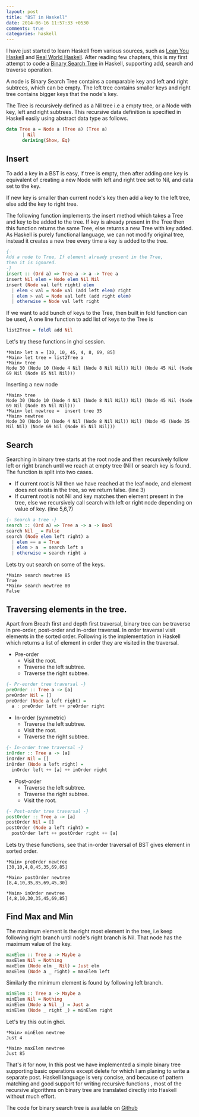 ```yaml
---
layout: post
title: "BST in Haskell"
date: 2014-06-16 11:57:33 +0530
comments: true
categories: haskell
---
```


I have just started to learn Haskell from various sources, such as
[Lean You Haskell][lyh] and [Real World Haskell][rwh]. After reading
few chapters, this is my first attempt to code a [Binary Search Tree][bst] in
Haskell, supporting add, search and traverse operation.

A node is Binary Search Tree contains a comparable key and left and
right subtrees, which can be empty. The left tree contains
smaller keys and right tree contains bigger keys that the node's key.

The Tree is recursively defined as a Nil tree i.e a empty tree, or a Node with key, left and right subtrees. This recursive
data definition is specified in Haskell easily using abstract data type as follows.

```haskell
data Tree a = Node a (Tree a) (Tree a)
      | Nil
      deriving(Show, Eq)
```

## Insert

To add a key in a BST is easy, if tree is empty, then after adding
one key is equivalent of creating a new Node with left and right tree
set to Nil, and data set to the key.

If new key is smaller than current node's key then add a key to the left
tree, else add the key to right tree.

The following function implements the insert method which takes a Tree
and key to be added to the tree. If key is already present in the Tree
then this function returns the same Tree, else returns a new Tree with
key added. As Haskell is purely functional language, we can not modify
original tree, instead it creates a new tree every time a key is added
to the tree.

```haskell
{-
Add a node to Tree, If element already present in the Tree,
then it is ignored.
-}
insert :: (Ord a) => Tree a -> a -> Tree a
insert Nil elem = Node elem Nil Nil
insert (Node val left right) elem
  | elem < val = Node val (add left elem) right
  | elem > val = Node val left (add right elem)
  | otherwise = Node val left right
```

If we want to add bunch of keys to the Tree, then built in fold
function can be used, A one line function to add list of keys to
the Tree is

```haskell
list2Tree = foldl add Nil
```

Let's try these functions in ghci session.

```	
*Main> let a = [30, 10, 45, 4, 8, 69, 85] 
*Main> let tree = list2Tree a
*Main> tree
Node 30 (Node 10 (Node 4 Nil (Node 8 Nil Nil)) Nil) (Node 45 Nil (Node 69 Nil (Node 85 Nil Nil)))
```
  
Inserting a new node
```
*Main> tree
Node 30 (Node 10 (Node 4 Nil (Node 8 Nil Nil)) Nil) (Node 45 Nil (Node 69 Nil (Node 85 Nil Nil)))
*Main> let newtree =  insert tree 35
*Main> newtree
Node 30 (Node 10 (Node 4 Nil (Node 8 Nil Nil)) Nil) (Node 45 (Node 35 Nil Nil) (Node 69 Nil (Node 85 Nil Nil)))
```

## Search

Searching in binary tree starts at the root node and then recursively
follow left or right branch until we reach at empty tree (Nil) or
search key is found. The function is split into two cases.

+ If current root is Nil then we have reached at the leaf node, and element
  does not exists in the tree, so we return false. (line 3)
+ If current root is not Nil and key matches then element present in the tree,
  else we recursively call search with left or right node depending on value of 
  key. (line 5,6,7)


```haskell
{- Search a tree -}
search :: (Ord a) => Tree a -> a -> Bool
search Nil _ = False
search (Node elem left right) a
  | elem == a = True
  | elem > a  = search left a
  | otherwise = search right a
```

Lets try out search on some of the keys.
```
*Main> search newtree 85
True
*Main> search newtree 80
False
```

## Traversing elements in the tree.

Apart from Breath first and depth first traversal, binary tree can be
traverse in pre-order, post-order and in-order traversal. In order
traversal visit elements in the sorted order. Following is the
implementation in Haskell which returns a list of element in order
they are visited in the traversal.

* Pre-order 
  - Visit the root.
  - Traverse the left subtree.
  - Traverse the right subtree.

```haskell  
{- Pr-eorder tree traversal -}
preOrder :: Tree a -> [a]
preOrder Nil = []
preOrder (Node a left right) =
  a : preOrder left ++ preOrder right
```


* In-order (symmetric)
  - Traverse the left subtree.
  - Visit the root.
  - Traverse the right subtree.

```haskell
{- In-order tree traversal -}
inOrder :: Tree a -> [a]
inOrder Nil = []
inOrder (Node a left right) =
  inOrder left ++ [a] ++ inOrder right
```

* Post-order
  - Traverse the left subtree.
  - Traverse the right subtree.
  - Visit the root.

```haskell
{- Post-order tree traversal -}
postOrder :: Tree a -> [a]
postOrder Nil = []
postOrder (Node a left right) =
  postOrder left ++ postOrder right ++ [a]
```

Lets try these functions, see that in-order traversal of BST gives
element in sorted order.
```
*Main> preOrder newtree
[30,10,4,8,45,35,69,85]

*Main> postOrder newtree
[8,4,10,35,85,69,45,30]

*Main> inOrder newtree
[4,8,10,30,35,45,69,85]
```

## Find Max and Min

The maximum element is the right most element in the tree, i.e keep following
right branch until node's right branch is Nil. That node has the maximum value
of the key.


```haskell
maxElem :: Tree a -> Maybe a
maxElem Nil = Nothing
maxElem (Node elm _ Nil) = Just elm
maxElem (Node a _ right) = maxElem left
```

Similarly the minimum element is found by following left branch.

```haskell
minElem :: Tree a -> Maybe a
minElem Nil = Nothing
minElem (Node a Nil _) = Just a
minElem (Node _ right _) = minElem right
```

Let's try this out in ghci.
```
*Main> minElem newtree
Just 4

*Main> maxElem newtree
Just 85
```

That's it for now, In this post we have implemented a simple binary tree supporting basic operations except delete for which I am planing
to write a separate post. Haskell language is very concise, and because of pattern matching and good support for writing recursive functions
, most of the recursive algorithms on binary tree are translated directly into Haskell without much effort.

The code for binary search tree is available on [Github][code]



[lyh]: http://learnyouahaskell.com/
[rwh]: http://book.realworldhas
[bst]: http://en.wikipedia.org/wiki/Binary_search_tree
[code]: https://github.com/tushargosavi/haskell-learn/blob/master/btree.hs